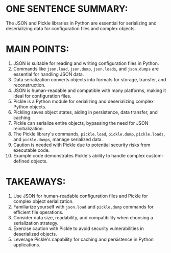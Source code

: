 # ONE SENTENCE SUMMARY:

The JSON and Pickle libraries in Python are essential for serializing and deserializing data for configuration files and complex objects.

# MAIN POINTS:

1. JSON is suitable for reading and writing configuration files in Python.
2. Commands like `json.load`, `json.dump`, `json.loads`, and `json.dumps` are essential for handling JSON data.
3. Data serialization converts objects into formats for storage, transfer, and reconstruction.
4. JSON is human-readable and compatible with many platforms, making it ideal for configuration files.
5. Pickle is a Python module for serializing and deserializing complex Python objects.
6. Pickling saves object states, aiding in persistence, data transfer, and caching.
7. Pickle can serialize entire objects, bypassing the need for JSON reinitialization.
8. The Pickle library's commands, `pickle.load`, `pickle.dump`, `pickle.loads`, and `pickle.dumps`, manage serialized data.
9. Caution is needed with Pickle due to potential security risks from executable code.
10. Example code demonstrates Pickle's ability to handle complex custom-defined objects.

# TAKEAWAYS:

1. Use JSON for human-readable configuration files and Pickle for complex object serialization.
2. Familiarize yourself with `json.load` and `pickle.dump` commands for efficient file operations.
3. Consider data size, readability, and compatibility when choosing a serialization strategy.
4. Exercise caution with Pickle to avoid security vulnerabilities in deserialized objects.
5. Leverage Pickle's capability for caching and persistence in Python applications.
